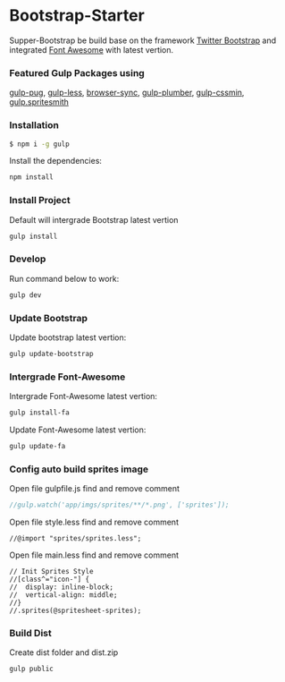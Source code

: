 # Bootstrap-Starter

Supper-Bootstrap be build base on the framework [Twitter Bootstrap] and integrated [Font Awesome] with latest vertion.

### Featured Gulp Packages using
[gulp-pug], [gulp-less], [browser-sync], [gulp-plumber], [gulp-cssmin], [gulp.spritesmith]

### Installation

```sh
$ npm i -g gulp
```
Install the dependencies:
```sh
npm install
```

### Install Project
Default will intergrade Bootstrap latest vertion
```sh
gulp install
```

### Develop
Run command below to work:
```sh
gulp dev
```

### Update Bootstrap
Update bootstrap latest vertion:
```sh
gulp update-bootstrap
```

### Intergrade Font-Awesome
Intergrade Font-Awesome latest vertion:
```sh
gulp install-fa
```

Update Font-Awesome latest vertion:
```sh
gulp update-fa
```

### Config auto build sprites image
Open file gulpfile.js find and remove comment
```js
//gulp.watch('app/imgs/sprites/**/*.png', ['sprites']);
```

Open file style.less find and remove comment
```less
//@import "sprites/sprites.less";
```

Open file main.less find and remove comment
```less
// Init Sprites Style
//[class^="icon-"] {
//	display: inline-block;
//	vertical-align: middle;
//}
//.sprites(@spritesheet-sprites);
```

### Build Dist
Create dist folder and dist.zip
```sh
gulp public
```

[Font Awesome]: <http://fortawesome.github.io/Font-Awesome/>
[Twitter Bootstrap]: <http://getbootstrap.com/>
[browser-sync]: <https://www.npmjs.com/package/browser-sync]>
[Gulp]: <http://gulpjs.com>
[gulp-pug]: <https://www.npmjs.com/package/gulp-pug>
[gulp-plumber]: <https://www.npmjs.com/package/gulp-plumber>
[gulp-less]: <https://www.npmjs.com/package/gulp-less>
[gulp-cssmin]: <https://www.npmjs.com/package/gulp-cssmin>
[gulp.spritesmith]: <https://www.npmjs.com/package/gulp.spritesmith>
